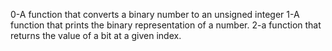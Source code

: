 0-A function that converts a binary number to an unsigned  integer
1-A  function that prints the binary representation of a number.
2-a function that returns the value of a bit at a given index.
